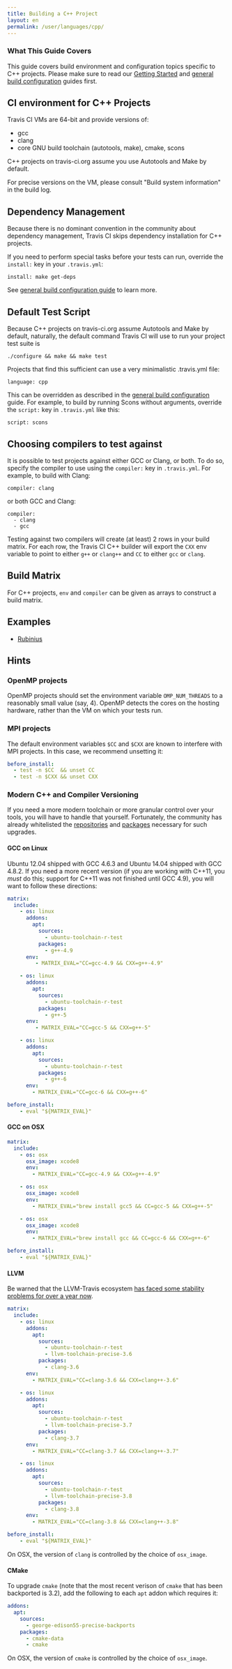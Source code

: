 ```yaml
---
title: Building a C++ Project
layout: en
permalink: /user/languages/cpp/
---
```


### What This Guide Covers

This guide covers build environment and configuration topics specific to C++ projects. Please make sure to read our [Getting Started](/user/getting-started/) and [general build configuration](/user/customizing-the-build/) guides first.

## CI environment for C++ Projects

Travis CI VMs are 64-bit and provide versions of:

 * gcc
 * clang
 * core GNU build toolchain (autotools, make), cmake, scons

C++ projects on travis-ci.org assume you use Autotools and Make by default.

For precise versions on the VM, please consult "Build system information" in the build log.


## Dependency Management

Because there is no dominant convention in the community about dependency management, Travis CI skips dependency installation for C++ projects.

If you need to perform special tasks before your tests can run, override the `install:` key in your `.travis.yml`:

    install: make get-deps

See [general build configuration guide](/user/customizing-the-build/) to learn more.



## Default Test Script

Because C++ projects on travis-ci.org assume Autotools and Make by default, naturally, the default command Travis CI will use to
run your project test suite is

    ./configure && make && make test

Projects that find this sufficient can use a very minimalistic .travis.yml file:

    language: cpp

This can be overridden as described in the [general build configuration](/user/customizing-the-build/) guide. For example, to build
by running Scons without arguments, override the `script:` key in `.travis.yml` like this:

    script: scons


## Choosing compilers to test against

It is possible to test projects against either GCC or Clang, or both. To do so, specify the compiler to use using the `compiler:` key
in `.travis.yml`. For example, to build with Clang:

    compiler: clang

or both GCC and Clang:

    compiler:
      - clang
      - gcc

Testing against two compilers will create (at least) 2 rows in your build matrix. For each row, the Travis CI C++ builder will export the `CXX` env variable to point to either `g++` or `clang++` and `CC` to either `gcc` or `clang`.


## Build Matrix

For C++ projects, `env` and `compiler` can be given as arrays
to construct a build matrix.


## Examples

 * [Rubinius](https://github.com/rubinius/rubinius/blob/master/.travis.yml)

## Hints

### OpenMP projects

OpenMP projects should set the environment variable `OMP_NUM_THREADS` to a reasonably small value (say, 4).
OpenMP detects the cores on the hosting hardware, rather than the VM on which your tests run.

### MPI projects

The default environment variables `$CC` and `$CXX` are known to interfere with MPI projects.
In this case, we recommend unsetting it:

```yaml
before_install:
  - test -n $CC  && unset CC
  - test -n $CXX && unset CXX
```

### Modern C++ and Compiler Versioning

If you need a more modern toolchain or more granular control over your tools, you will have to handle that yourself. Fortunately, the community has already whitelisted the [repositories](https://github.com/travis-ci/apt-source-whitelist/blob/master/ubuntu.json) and [packages](https://github.com/travis-ci/apt-package-whitelist/blob/master/ubuntu-precise) necessary for such upgrades.

#### GCC on Linux

Ubuntu 12.04 shipped with GCC 4.6.3 and Ubuntu 14.04 shipped with GCC 4.8.2. If you need a more recent version (if you are working with C++11, you *must* do this; support for C++11 was not finished until GCC 4.9), you will want to follow these directions:

```yaml
matrix:
  include:
    - os: linux
      addons:
        apt:
          sources:
            - ubuntu-toolchain-r-test
          packages:
            - g++-4.9
      env:
         - MATRIX_EVAL="CC=gcc-4.9 && CXX=g++-4.9"

    - os: linux
      addons:
        apt:
          sources:
            - ubuntu-toolchain-r-test
          packages:
            - g++-5
      env:
         - MATRIX_EVAL="CC=gcc-5 && CXX=g++-5"

    - os: linux
      addons:
        apt:
          sources:
            - ubuntu-toolchain-r-test
          packages:
            - g++-6
      env:
        - MATRIX_EVAL="CC=gcc-6 && CXX=g++-6"

before_install:
    - eval "${MATRIX_EVAL}"
```

#### GCC on OSX

```yaml
matrix:
  include:
    - os: osx
      osx_image: xcode8
      env:
        - MATRIX_EVAL="CC=gcc-4.9 && CXX=g++-4.9"

    - os: osx
      osx_image: xcode8
      env:
        - MATRIX_EVAL="brew install gcc5 && CC=gcc-5 && CXX=g++-5"

    - os: osx
      osx_image: xcode8
      env:
        - MATRIX_EVAL="brew install gcc && CC=gcc-6 && CXX=g++-6"

before_install:
    - eval "${MATRIX_EVAL}"
```

#### LLVM

Be warned that the LLVM-Travis ecosystem [has faced some stability problems for over a year now](https://github.com/travis-ci/apt-source-whitelist/issues/156).

```yaml
matrix:
  include:
    - os: linux
      addons:
        apt:
          sources:
            - ubuntu-toolchain-r-test
            - llvm-toolchain-precise-3.6
          packages:
            - clang-3.6
      env:
        - MATRIX_EVAL="CC=clang-3.6 && CXX=clang++-3.6"

    - os: linux
      addons:
        apt:
          sources:
            - ubuntu-toolchain-r-test
            - llvm-toolchain-precise-3.7
          packages:
            - clang-3.7
      env:
        - MATRIX_EVAL="CC=clang-3.7 && CXX=clang++-3.7"

    - os: linux
      addons:
        apt:
          sources:
            - ubuntu-toolchain-r-test
            - llvm-toolchain-precise-3.8
          packages:
            - clang-3.8
      env:
        - MATRIX_EVAL="CC=clang-3.8 && CXX=clang++-3.8"

before_install:
    - eval "${MATRIX_EVAL}"
```

On OSX, the version of `clang` is controlled by the choice of `osx_image`.

#### CMake

To upgrade `cmake` (note that the most recent verison of `cmake` that has been backported is 3.2), add the following to each `apt` addon which requires it:

```yaml
addons:
  apt:
    sources:
      - george-edison55-precise-backports
    packages:
      - cmake-data
      - cmake
```

On OSX, the version of `cmake` is controlled by the choice of `osx_image`.
